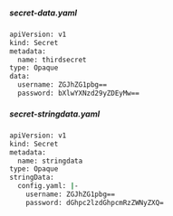 ##### secret-data.yaml

```sh
apiVersion: v1
kind: Secret
metadata:
  name: thirdsecret
type: Opaque
data:
  username: ZGJhZG1pbg==
  password: bXlwYXNzd29yZDEyMw==
```

##### secret-stringdata.yaml

```sh
apiVersion: v1
kind: Secret
metadata:
  name: stringdata
type: Opaque
stringData:
  config.yaml: |-
    username: ZGJhZG1pbg==
    password: dGhpc2lzdGhpcmRzZWNyZXQ=

```
